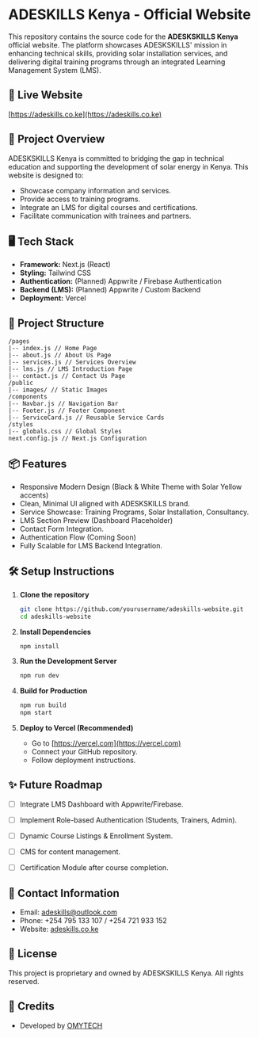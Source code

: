 # ADESKILLS Kenya - Official Website

This repository contains the source code for the **ADESKSKILLS Kenya** official website. The platform showcases ADESKSKILLS' mission in enhancing technical skills, providing solar installation services, and delivering digital training programs through an integrated Learning Management System (LMS).

## 🌟 Live Website
[https://adeskills.co.ke](https://adeskills.co.ke) 


## 🚀 Project Overview
ADESKSKILLS Kenya is committed to bridging the gap in technical education and supporting the development of solar energy in Kenya. This website is designed to:
- Showcase company information and services.
- Provide access to training programs.
- Integrate an LMS for digital courses and certifications.
- Facilitate communication with trainees and partners.


## 🖥️ Tech Stack
- **Framework:** Next.js (React)
- **Styling:** Tailwind CSS
- **Authentication:** (Planned) Appwrite / Firebase Authentication
- **Backend (LMS):** (Planned) Appwrite / Custom Backend
- **Deployment:** Vercel


## 📂 Project Structure
```
/pages
|-- index.js // Home Page
|-- about.js // About Us Page
|-- services.js // Services Overview
|-- lms.js // LMS Introduction Page
|-- contact.js // Contact Us Page
/public
|-- images/ // Static Images
/components
|-- Navbar.js // Navigation Bar
|-- Footer.js // Footer Component
|-- ServiceCard.js // Reusable Service Cards
/styles
|-- globals.css // Global Styles
next.config.js // Next.js Configuration
```



## 📦 Features
- Responsive Modern Design (Black & White Theme with Solar Yellow accents)
- Clean, Minimal UI aligned with ADESKSKILLS brand.
- Service Showcase: Training Programs, Solar Installation, Consultancy.
- LMS Section Preview (Dashboard Placeholder)
- Contact Form Integration.
- Authentication Flow (Coming Soon)
- Fully Scalable for LMS Backend Integration.


## 🛠️ Setup Instructions
1. **Clone the repository**
    ```bash
    git clone https://github.com/yourusername/adeskills-website.git
    cd adeskills-website
    ```

2. **Install Dependencies**
    ```bash
    npm install
    ```

3. **Run the Development Server**
    ```bash
    npm run dev
    ```

4. **Build for Production**
    ```bash
    npm run build
    npm start
    ```

5. **Deploy to Vercel (Recommended)**
    - Go to [https://vercel.com](https://vercel.com)
    - Connect your GitHub repository.
    - Follow deployment instructions.


## ✨ Future Roadmap
- [ ] Integrate LMS Dashboard with Appwrite/Firebase.
- [ ] Implement Role-based Authentication (Students, Trainers, Admin).
- [ ] Dynamic Course Listings & Enrollment System.
- [ ] CMS for content management.
- [ ] Certification Module after course completion.


## 📧 Contact Information
- Email: adeskills@outlook.com
- Phone: +254 795 133 107 / +254 721 933 152
- Website: [adeskills.co.ke](https://adeskills.co.ke)


## 📝 License
This project is proprietary and owned by ADESKSKILLS Kenya. All rights reserved.


## 🙌 Credits
- Developed by [OMYTECH](https://omytech.co.ke)
